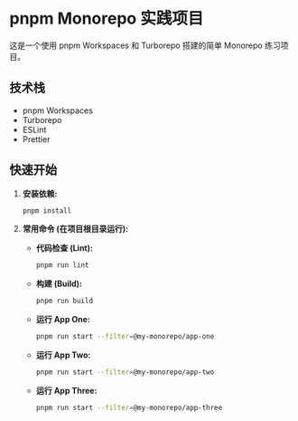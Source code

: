 # pnpm Monorepo 实践项目

这是一个使用 pnpm Workspaces 和 Turborepo 搭建的简单 Monorepo 练习项目。

## 技术栈

* pnpm Workspaces
* Turborepo
* ESLint
* Prettier

## 快速开始

1.  **安装依赖:**
    ```bash
    pnpm install
    ```

2.  **常用命令 (在项目根目录运行):**

    * **代码检查 (Lint):**
        ```bash
        pnpm run lint
        ```
    * **构建 (Build):**
        ```bash
        pnpm run build
        ```
    * **运行 App One:**
        ```bash
        pnpm run start --filter=@my-monorepo/app-one
        ```
    * **运行 App Two:**
        ```bash
        pnpm run start --filter=@my-monorepo/app-two
        ```
    * **运行 App Three:**
        ```bash
        pnpm run start --filter=@my-monorepo/app-three
        ```
